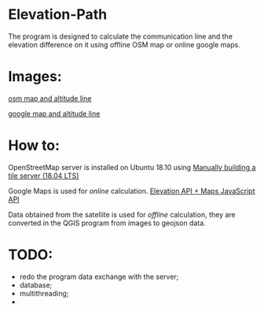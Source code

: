 # Elevation-Path
The program is designed to calculate the communication line and the elevation difference on it
using offline OSM map or online google maps.

# Images:
<a href="https://github.com/Valentin-Golyonko/Elevation-Path/blob/master/images/osm%20map%20and%20altitude%20line.png">osm map and altitude line</a>

<a href="https://github.com/Valentin-Golyonko/Elevation-Path/blob/master/images/google%20map%20and%20altitude%20line.png">google map and altitude line</a>

# How to:
OpenStreetMap server is installed on Ubuntu 18.10 using
<a href="https://switch2osm.org/manually-building-a-tile-server-18-04-lts/">Manually building a tile server (18.04 LTS)</a>

Google Maps is used for <i>online</i> calculation.
<a href="https://developers.google.com/maps/documentation/elevation/intro">Elevation API + Maps JavaScript API</a>

Data obtained from the satellite is used for <i>offline</i> calculation, 
they are converted in the QGIS program from images to geojson data.

# TODO:
- redo the program data exchange with the server;
- database;
- multithreading;
- 
